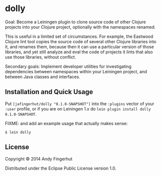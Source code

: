 # dolly

Goal: Become a Leiningen plugin to clone source code of other Clojure
projects into your Clojure project, optionally with the namespaces
renamed.

This is useful in a limited set of circumstances.  For example, the
Eastwood Clojure lint tool copies the source code of several other
Clojure libraries into it, and renames them, because then it can use a
particular version of those libraries, and yet still analyze and eval
the code of projects it lints that also use those libraries, without
conflict.

Secondary goals: Implement developer utilities for investigating
dependencies between namespaces within your Leiningen project, and
between Java classes and interfaces.


## Installation and Quick Usage

Put `[jafingerhut/dolly "0.1.0-SNAPSHOT"]` into the `:plugins` vector
of your `:user` profile, or if you are on Leiningen 1.x do `lein
plugin install dolly 0.1.0-SNAPSHOT`.

FIXME: and add an example usage that actually makes sense:

    $ lein dolly

## License

Copyright © 2014 Andy Fingerhut

Distributed under the Eclipse Public License version 1.0.
